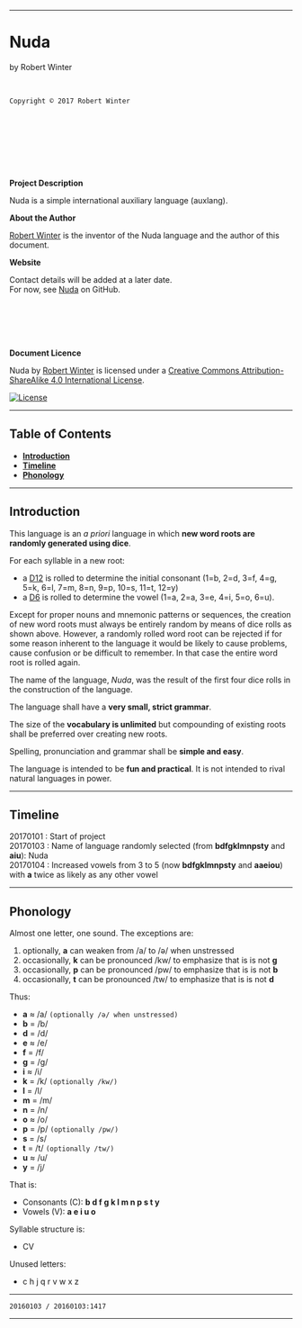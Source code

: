 <meta http-equiv="content-type" content="text/html;charset=utf-8">

---

# Nuda

by Robert Winter

<br/>

`Copyright © 2017 Robert Winter`

<br/><br/><br/><br/><br/><br/>

**Project Description**

Nuda is a simple international auxiliary language (auxlang).

**About the Author**

[Robert Winter](https://github.com/Auxlanger/Nuda) is the inventor of the Nuda language and the author of this document.

**Website**

Contact details will be added at a later date.  
For now, see [Nuda](https://github.com/Auxlanger/Nuda) on GitHub.

<br/><br/><br/><br/>

**Document Licence**

<span xmlns:dct="http://purl.org/dc/terms/" href="http://purl.org/dc/dcmitype/Text" property="dct:title" rel="dct:type">Nuda</span> by [Robert Winter](https://github.com/Auxlanger/Nuda) is licensed under a <a rel="license" href="http://creativecommons.org/licenses/by-sa/4.0/">Creative Commons Attribution-ShareAlike 4.0 International License</a>.

[![License](https://i.creativecommons.org/l/by-sa/4.0/88x31.png)](http://creativecommons.org/licenses/by-sa/4.0/)

---

## Table of Contents

- [**Introduction**](#introduction)
- [**Timeline**](#timeline)
- [**Phonology**](#phonology)

---

## Introduction

This language is an *a priori* language in which **new word roots are randomly generated using dice**.

For each syllable in a new root:

- a [D12](https://en.wikipedia.org/wiki/Dice#Standard_variations) is rolled to determine the initial consonant (1=b, 2=d, 3=f, 4=g, 5=k, 6=l, 7=m, 8=n, 9=p, 10=s, 11=t, 12=y)
- a [D6](https://en.wikipedia.org/wiki/Dice#Standard_variations) is rolled to determine the vowel (1=a, 2=a, 3=e, 4=i, 5=o, 6=u).

Except for proper nouns and mnemonic patterns or sequences, the creation of new word roots must always be entirely random by means of dice rolls as shown above. However, a randomly rolled word root can be rejected if for some reason inherent to the language it would be likely to cause problems, cause confusion or be difficult to remember. In that case the entire word root is rolled again.

The name of the language, *Nuda*, was the result of the first four dice rolls in the construction of the language.

The language shall have a **very small, strict grammar**.

The size of the **vocabulary is unlimited** but compounding of existing roots shall be preferred over creating new roots.

Spelling, pronunciation and grammar shall be **simple and easy**.

The language is intended to be **fun and practical**. It is not intended to rival natural languages in power.

---

## Timeline

20170101 : Start of project  
20170103 : Name of language randomly selected (from **bdfgklmnpsty** and **aiu**): Nuda  
20170104 : Increased vowels from 3 to 5 (now **bdfgklmnpsty** and **aaeiou**) with **a** twice as likely as any other vowel



---

## Phonology

Almost one letter, one sound. The exceptions are:

1. optionally, **a** can weaken from /a/ to /ə/ when unstressed
2. occasionally, **k** can be pronounced /kw/ to emphasize that is is not **g**
3. occasionally, **p** can be pronounced /pw/ to emphasize that is is not **b**
4. occasionally, **t** can be pronounced /tw/ to emphasize that is is not **d**

Thus:

- **a** ≈ /a/ `(optionally /ə/ when unstressed)`
- **b** = /b/
- **d** = /d/
- **e** ≈ /e/
- **f** = /f/
- **g** = /g/
- **i** ≈ /i/
- **k** = /k/ `(optionally /kw/)`
- **l** = /l/
- **m** = /m/
- **n** = /n/
- **o** ≈ /o/
- **p** = /p/ `(optionally /pw/)`
- **s** = /s/
- **t** = /t/ `(optionally /tw/)`
- **u** ≈ /u/
- **y** = /j/

That is:

- Consonants (C): **b d f g k l m n p s t y**
- Vowels (V): **a e i u o**

Syllable structure is:

- CV

Unused letters:

- c h j q r v w x z

---

`20160103 / 20160103:1417`

---
